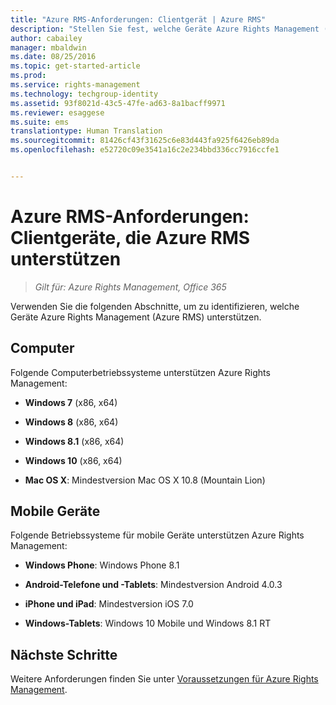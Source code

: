 ```yaml
---
title: "Azure RMS-Anforderungen: Clientgerät | Azure RMS"
description: "Stellen Sie fest, welche Geräte Azure Rights Management (Azure RMS) unterstützen."
author: cabailey
manager: mbaldwin
ms.date: 08/25/2016
ms.topic: get-started-article
ms.prod: 
ms.service: rights-management
ms.technology: techgroup-identity
ms.assetid: 93f8021d-43c5-47fe-ad63-8a1bacff9971
ms.reviewer: esaggese
ms.suite: ems
translationtype: Human Translation
ms.sourcegitcommit: 81426cf43f31625c6e83d443fa925f6426eb89da
ms.openlocfilehash: e52720c09e3541a16c2e234bbd336cc7916ccfe1


---
```



# Azure RMS-Anforderungen: Clientgeräte, die Azure RMS unterstützen

>*Gilt für: Azure Rights Management, Office 365*

Verwenden Sie die folgenden Abschnitte, um zu identifizieren, welche Geräte Azure Rights Management (Azure RMS) unterstützen.

## Computer
Folgende Computerbetriebssysteme unterstützen Azure Rights Management:

-   **Windows 7** (x86, x64)

-   **Windows 8** (x86, x64)

-   **Windows 8.1** (x86, x64)

-   **Windows 10** (x86, x64)

-   **Mac OS X**: Mindestversion Mac OS X 10.8 (Mountain Lion)

## Mobile Geräte
Folgende Betriebssysteme für mobile Geräte unterstützen Azure Rights Management:

-   **Windows Phone**: Windows Phone 8.1

-   **Android-Telefone und -Tablets**: Mindestversion Android 4.0.3

-   **iPhone und iPad**: Mindestversion iOS 7.0

-   **Windows-Tablets**: Windows 10 Mobile und Windows 8.1 RT


## Nächste Schritte
Weitere Anforderungen finden Sie unter [Voraussetzungen für Azure Rights Management](requirements-azure-rms.md).




<!--HONumber=Aug16_HO4-->


